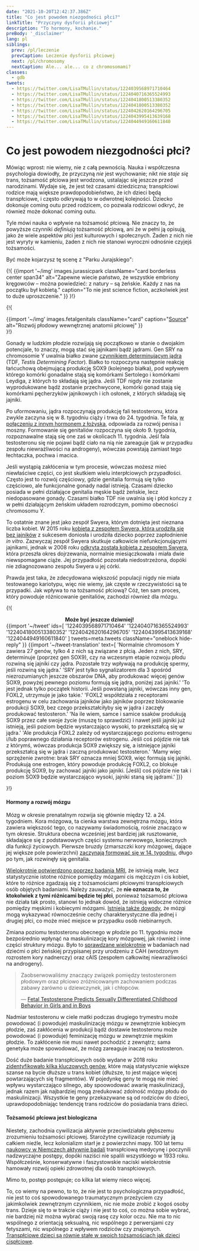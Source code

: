 ```yaml
---
date: "2021-10-20T12:42:37.386Z"
title: "Co jest powodem niezgodności płci?"
linkTitle: "Przyczyny dysforii płciowej"
description: "To hormony, kochanie."
preBody: '_disclaimer'
lang: pl
siblings:
  prev: /pl/leczenie
  prevCaption: Leczenie dysforii płciowej
  next: /pl/chromosomy
  nextCaption: Ale... ale... co z chromosomami?
classes:
  - gdb
tweets:
  - https://twitter.com/LisaTMullin/status/1224039568971710464
  - https://twitter.com/LisaTMullin/status/1224040716365524993
  - https://twitter.com/LisaTMullin/status/1224041800513380352
  - https://twitter.com/LisaTMullin/status/1224041800513380352
  - https://twitter.com/LisaTMullin/status/1224042620164296705
  - https://twitter.com/LisaTMullin/status/1224043995413639168
  - https://twitter.com/LisaTMullin/status/1224044949160611840
---
```


# Co jest powodem niezgodności płci?

Mówiąc wprost: nie wiemy, nie z całą pewnością. Nauka i współczesna psychologia dowiodły, że przyczyną *nie* jest wychowanie; nikt nie *staje się* trans, tożsamość płciowa jest wrodzona, ustalając się jeszcze przed narodzinami. Wydaje się, że jest też czasami dziedziczna; transpłciowi rodzice mają większe prawdopodobieństwo, że ich dzieci będą transpłciowe, i często odkrywają to w odwrotnej kolejności. Dziecko dokonuje coming outu przed rodzicem, co pozwala rodzicowi odkryć, że również może dokonać coming outu.

Tyle mówi nauka o wpływie na tożsamość płciową. Nie znaczy to, że powyższe czynniki *definiują* tożsamość płciową, ani że w pełni ją opisują, jako że wiele aspektów płci jest kulturowych i społecznych. Żaden z nich nie jest wyryty w kamieniu, żaden z nich nie stanowi wyroczni odnośnie czyjejś tożsamości.

Być może kojarzysz tę scenę z "Parku Jurajskiego":

{!{
  {{import '~/img' images.jurassicpark
    className="card borderless center span34"
    alt="Zapewne wiecie państwo, że wszystkie embriony kręgowców – można powiedzieć: z natury – są żeńskie. Każdy z nas na początku był kobietą."
    caption="To nie jest science fiction, aczkolwiek jest to duże uproszczenie."
  }}
}!}

{!{
<div class="gutter flex flex-center print-span3">
  {{import '~/img' images.fetalgenitals
    className="card"
    caption="<a href=\"https://schoolbag.info/biology/concepts/188.html\">Source</a>"
    alt="Rozwój płodowy wewnętrznej anatomii płciowej"
  }}
</div>
}!}

Gonady w ludzkim płodzie rozwijają się początkowo w stanie o dwojakim potencjale, to znaczy, mogą stać się jajnikami bądź jądrami. Gen SRY na chromosomie Y uwalnia białko zwane [czynnikiem determinującym jądra](https://pl.wikipedia.org/wiki/SRY) (TDF, *Testis Determining Factor*). Białko to rozpoczyna następnie reakcję łańcuchową obejmującą produkcję SOX9 (kolejnego białka), pod wpływem którego komórki gonadalne stają się komórkami Sertolego i komórkami Leydiga, z których to składają się jądra. Jeśli TDF nigdy nie zostanie wyprodukowane bądź zostanie przechwycone, komórki gonad stają się komórkami pęcherzyków jajnikowych i ich osłonek, z których składają się jajniki.

Po uformowaniu, jądra rozpoczynają produkcję fali testosteronu, która zwykle zaczyna się w 8. tygodniu ciąży i trwa do 24. tygodnia. Te fala, [w połączeniu z innym hormonem z łożyska](https://www.sciencedaily.com/releases/2019/02/190214153053.htm), odpowiada za rozwój penisa i moszny. Formowanie się genitaliów rozpoczyna się około 9. tygodnia, rozpoznawalne stają się one zaś w okolicach 11. tygodnia. Jeśl fala testosteronu się nie pojawi bądź ciało na nią nie zareaguje (jak w przypadku zespołu niewrażliwości na androgeny), wówczas powstają zamiast tego łechtaczka, pochwa i macica.

Jeśli wystąpią zakłócenia w tym procesie, wówczas możesz mieć niewłaściwe części, co jest skutkiem wielu interpłciowych przypadłości. Często jest to rozwój częściowy, gdzie genitalia formują się tylko częściowo, ale funkcjonalne gonady nadal istnieją. Czasami dziecko posiada w pełni działające genitalia męskie bądź żeńskie, lecz niedopasowane gonady. Czasami białko TDF nie uwalnia się i płód kończy z w pełni działającym żeńskim układem rozrodczym, pomimo obecności chromosomu Y.

To ostatnie znane jest jako zespół Swyera, którym dotnięta jest nieznana liczba kobiet. W 2015 roku [kobieta z zespołem Swyera, która urodziła się bez jajników](https://www.independent.co.uk/news/science/mostly-male-woman-gives-birth-to-twins-in-medical-miracle-10033528.html) z sukcesem doniosła i urodziła dziecko poprzez zapłodnienie *in vitro*. Zazwyczaj zespół Swyera skutkuje całkowicie niefunkcjonującymi jajnikami, jednak w 2008 roku [odkryta została kobieta z zespołem Swyera](https://www.ncbi.nlm.nih.gov/pmc/articles/PMC2190741/), która przeszła okres dojrzewania, normalnie miesiączkowała i miała dwie niewspomagane ciąże. Jej przypadłość pozostała niedostrzeżona, dopóki nie zdiagnozowano zespołu Swyera u jej córki.

Prawda jest taka, że zdecydowana większość populacji nigdy nie miała testowanego kariotypu, więc nie wiemy, jak częste w rzeczywistości są te przypadki. Jak wpływa to na tożsamość płciową? Cóż, ten sam proces, który powoduje różnicowanie genitaliów, zachodzi również dla mózgu.

{!{<div class="gutter">
<strong style="display: block;text-align: center;">Może być jeszcze dziwniej!</strong>
{{import '~/tweet' ids=[
  '1224039568971710464'
  '1224040716365524993'
  '1224041800513380352'
  '1224042620164296705'
  '1224043995413639168'
  '1224044949160611840'
] tweets=meta.tweets className="oneblock hide-reply" }}
{{import '~/tweet-translation' text=[
  'Normalnie chromosom Y zawiera 27 genów, tylko 4 z nich są związane z płcią. Jeden z nich, SRY, determinuje (poprzez gen SOX9), czy na wczesnym etapie rozwoju płodu rozwiną się jajniki czy jądra. Pozostałe trzy wpływają na produkcję spermy, jeśli rozwiną się jądra.'
  'SRY jest tylko sygnalizatorem dla 3 spośród niezrozumianych jeszcze obszarów DNA, aby produkować więcej genów SOX9, powyżej pewnego poziomu formują się jądra, poniżej zaś jajniki.'
  'To jest jednak tylko początek historii. Jeśli powstaną jajniki, wówczas inny gen, FOXL2, utrzymuje je jako takie.'
  'FOXL2 współdziała z receptorami estrogenu w celu zachowania jajników jako jajników poprzez blokowanie produkcji SOX9, bez czego przekształciłyby się w jądra i zaczęły produkować testosteron.'
  'Na ile wiem, samce i samice ssaków produkują SOX9 przez całe swoje życie (muszę to sprawdzić) i nawet jeśli jajniki już istnieją, jeśli poziom będzie wystarczająco wysoki, to przekształcą się w jądra.'
  'Ale produkcja FOXL2 zależy od wystarczającego poziomu estrogenu i/lub poprawnego działania receptorów estrogenu. Jeśli coś pójdzie nie tak z którymś, wówczas produkcja SOX9 zwiększy się, a istniejące jajniki przekształcą się w jądra i zaczną produkować testosteron.'
  'Mamy więc sprzężenie zwrotne: brak SRY oznacza mniej SOX9, więc formują się jajniki. Produkują one estrogen, który powoduje produkcję FOXL2, co blokuje produkcję SOX9, by zachować jajniki jako jajniki. [Jeśli] coś pójdzie nie tak i poziom SOX9 będzie wystarczająco wysoki, jajniki staną się jądrami.'
]}}  
</div>}!}

#### Hormony a rozwój mózgu

Mózg w okresie prenatalnym rozwija się głównie między 12. a 24. tygodniem. Kora mózgowa, ta cienka warstwa zewnętrzna mózgu, która zawiera większość tego, co nazywamy świadomością, rośnie znacząco w tym okresie. Struktura obecna wcześniej jest bardziej jak rusztowanie, składające się z podstawowych części systemu nerwowego, koniecznych dla funkcji życiowych. Pierwsze bruzdy (zmarszczki kory mózgowej, dające jej większe pole powierzchni) [zaczynają formować się w 14. tygodniu](https://www.ncbi.nlm.nih.gov/pmc/articles/PMC2989000/#Sec5title), długo po tym, jak rozwinęły się genitalia.

[Wielokrotnie potwierdzono poprzez badania MRI](https://www.the-scientist.com/features/are-the-brains-of-transgender-people-different-from-those-of-cisgender-people-30027), że istnieją małe, lecz statystycznie istotne różnice pomiędzy mózgami cis mężczyzn i cis kobiet, które to różnice zgadzają się z tożsamościami płciowymi transpłciowych osób objętych badaniami. Należy zauważyć, że **nie oznacza to, że ktokolwiek z tymi różnicami będzie tej płci**, ponieważ tożsamość płciowa nie działa tak prosto, stanowi to jednak dowód, że istnieją widoczne różnice pomiędzy męskimi i kobiecymi mózgami. [Istnieją także dowody](https://www.pnas.org/content/112/50/15468), że mózgi mogą wykazywać równocześnie cechy charakterystyczne dla jednej i drugiej płci, co może mieć miejsce w przypadku osób niebinarnych.

Zmiana poziomu testosteronu obecnego w płodzie po 11. tygodniu może bezpośrednio wpłynąć na maskulinizację kory mózgowej, jak również i inne części struktury mózgu. Było to [sprawdzane wielokrotnie](https://www.ncbi.nlm.nih.gov/pmc/articles/PMC4350266/) w badaniach nad dziećmi o płci żeńskiej przypisanej przy urodzeniu z CAH (wrodzonym rozrostem kory nadnerczy) oraz cAIS (zespołem całkowitej niewrażliwości na androgeny).

<blockquote class="cite"><p>Zaobserwowaliśmy znaczący związek pomiędzy testosteronem płodowym oraz płciowo zróżnicowanym zachowaniem podczas zabawy zarówno u dziewczynek, jak i chłopców.</p>&mdash; <a href="https://www.ncbi.nlm.nih.gov/pmc/articles/PMC2778233/">Fetal Testosterone Predicts Sexually Differentiated Childhood Behavior in Girls and in Boys</a></blockquote>

Nadmiar testosteronu w ciele matki podczas drugiego trymestru może powodować (i powoduje) maskulinizację mózgu w zewnętrznie kobiecym płodzie, zaś zakłócenia w produkcji bądź dostawie testosteronu może powodować (i powoduje) feminizację mózgu w zewnętrznie męskim płodzie. To zakłócenie nie musi nawet pochodzić z zewnątrz; sama genetyka może spowodować, że mózg zareaguje inaczej na testosteron.

Dość duże badanie transpłciowych osób wydane w 2018 roku [zidentyfikowało kilka kluczowych genów](https://academic.oup.com/jcem/article/104/2/390/5104458), które mają statystycznie większe szanse na bycie dłuższe u trans kobiet (dłuższe, to jest mające więcej powtarzających się fragmentów). W pojedynkę geny te mogą nie mieć wpływu wystarczająco silnego, aby spoowodować awarię maskulinizacji, jednak razem jak najbardziej mogą zredukować zdolność mózgu płodu do maskulinizacji. Wszystkie te geny przekazywane są od rodziców do dzieci, uprawdopodobniając tendencję trans rodziców do posiadania trans dzieci.

#### Tożsamość płciowa jest biologiczna

Niestety, zachodnia cywilizacja aktywnie przeciwdziałała głębszemu zrozumieniu tożsamości płciowej. Starożytne cywilizacje rozumiały ją całkiem nieźle, lecz kolonializm starł je z powierzchni mapy. 100 lat temu [naukowcy w Niemczech aktywnie badali](https://en.wikipedia.org/wiki/Institut_f%C3%BCr_Sexualwissenschaft) transpłciową medycynę i poczynili nadzwyczajne postępy, dopóki naziści nie spalili wszystkiego w 1933 roku. Współcześnie, konserwatywne i faszystowskie naciski wielokrotnie hamowały rozwój opieki zdrowotnej dla osób transpłciowych.

Mimo to, postęp postępuje; co kilka lat wiemy nieco więcej.

To, co wiemy na pewno, to to, że nie jest to psychologiczna przypadłość, nie jest to coś spowodowanego traumatycznym przeżyciem czy jakimkolwiek zewnętrznym czynnikiem, nic nie może zrobić z kogoś osoby trans. Dzieje się to w trakcie ciąży i nie jest to coś, co można sobie wybrać, nie bardziej niż można wybrać swoją rasę czy kolor oczu. Nie ma to nic wspólnego z orientacją seksualną, nic wspólnego z perwersjami czy fetyszami, nic wspólnego z wpływem rodziców czy znajomych. [Transpłciowe dzieci są równie stałe w swoich tożsamościach jak dzieci cispłciowe](https://www.forbes.com/sites/dawnstaceyennis/2020/12/29/study-transgender-children-recognize-their-authentic-gender-at-early-age-just-like-other-kids/#20bbb14526bf).
